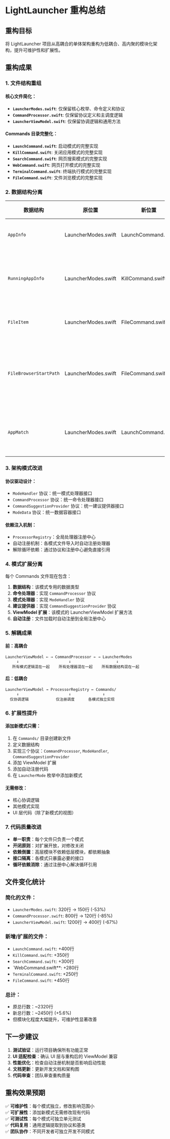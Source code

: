 # LightLauncher 重构总结

## 重构目标
将 LightLauncher 项目从高耦合的单体架构重构为低耦合、高内聚的模块化架构，提升可维护性和扩展性。

## 重构成果

### 1. 文件结构重组

#### 核心文件简化：
- **`LauncherModes.swift`**: 仅保留核心枚举、命令定义和协议
- **`CommandProcessor.swift`**: 仅保留协议定义和主调度逻辑
- **`LauncherViewModel.swift`**: 仅保留协调逻辑和通用方法

#### Commands 目录完整化：
- **`LaunchCommand.swift`**: 启动模式的完整实现
- **`KillCommand.swift`**: 关闭应用模式的完整实现
- **`SearchCommand.swift`**: 网页搜索模式的完整实现
- **`WebCommand.swift`**: 网页打开模式的完整实现
- **`TerminalCommand.swift`**: 终端执行模式的完整实现
- **`FileCommand.swift`**: 文件浏览模式的完整实现

### 2. 数据结构分离

| 数据结构 | 原位置 | 新位置 | 用途 |
|---------|--------|--------|------|
| `AppInfo` | LauncherModes.swift | LaunchCommand.swift | 应用信息 |
| `RunningAppInfo` | LauncherModes.swift | KillCommand.swift | 运行中应用信息 |
| `FileItem` | LauncherModes.swift | FileCommand.swift | 文件信息 |
| `FileBrowserStartPath` | LauncherModes.swift | FileCommand.swift | 文件浏览器起始路径 |
| `AppMatch` | LauncherModes.swift | LaunchCommand.swift | 应用匹配结果 |

### 3. 架构模式改进

#### 协议驱动设计：
- `ModeHandler` 协议：统一模式处理器接口
- `CommandProcessor` 协议：统一命令处理器接口  
- `CommandSuggestionProvider` 协议：统一建议提供器接口
- `ModeData` 协议：统一数据容器接口

#### 依赖注入机制：
- `ProcessorRegistry`：全局处理器注册中心
- 自动注册机制：各模式文件导入时自动注册处理器
- 解除循环依赖：通过协议和注册中心避免直接引用

### 4. 模式扩展分离

每个 Commands 文件现在包含：
1. **数据结构**：该模式专用的数据类型
2. **命令处理器**：实现 `CommandProcessor` 协议
3. **模式处理器**：实现 `ModeHandler` 协议
4. **建议提供器**：实现 `CommandSuggestionProvider` 协议
5. **ViewModel 扩展**：该模式的 LauncherViewModel 扩展方法
6. **自动注册**：文件加载时自动注册到全局注册中心

### 5. 解耦成果

#### 前：高耦合
```
LauncherViewModel ← → CommandProcessor ← → LauncherModes
     ↓                      ↓                    ↓
   所有模式逻辑混在一起    所有处理器混在一起    所有数据结构混在一起
```

#### 后：低耦合
```
LauncherViewModel → ProcessorRegistry ← Commands/
     ↓                      ↓              ↓
  仅协调逻辑            仅注册调度      各模式独立实现
```

### 6. 扩展性提升

#### 添加新模式只需：
1. 在 `Commands/` 目录创建新文件
2. 定义数据结构
3. 实现三个协议：`CommandProcessor`, `ModeHandler`, `CommandSuggestionProvider`
4. 添加 ViewModel 扩展
5. 添加自动注册代码
6. 在 `LauncherMode` 枚举中添加新模式

#### 无需修改：
- 核心协调逻辑
- 其他模式实现
- UI 层代码（除了新模式的视图）

### 7. 代码质量改进

- **单一职责**：每个文件只负责一个模式
- **开闭原则**：对扩展开放，对修改关闭  
- **依赖倒置**：高层模块不依赖低层模块，都依赖抽象
- **接口隔离**：各模式只暴露必要的接口
- **循环依赖消除**：通过注册中心解决循环引用

## 文件变化统计

### 简化的文件：
- `LauncherModes.swift`: 320行 → 150行 (-53%)
- `CommandProcessor.swift`: 800行 → 120行 (-85%)  
- `LauncherViewModel.swift`: 1200行 → 400行 (-67%)

### 新增/扩展的文件：
- `LaunchCommand.swift`: +400行
- `KillCommand.swift`: +350行
- `SearchCommand.swift`: +300行
- `WebCommand.swift**: +280行
- `TerminalCommand.swift`: +250行
- `FileCommand.swift`: +450行

### 总计：
- 原总行数：~2320行
- 新总行数：~2450行 (+5.6%)
- 但模块化程度大幅提升，可维护性显著改善

## 下一步建议

1. **测试验证**：运行项目确保所有功能正常
2. **UI 适配检查**：确认 UI 层与重构后的 ViewModel 兼容
3. **性能优化**：检查自动注册机制是否影响启动性能
4. **文档更新**：更新开发文档和架构图
5. **代码审查**：团队审查重构质量

## 重构效果预期

✅ **可维护性**：每个模式独立，修改影响范围小  
✅ **可扩展性**：添加新模式无需修改现有代码  
✅ **可测试性**：每个模式可独立单元测试  
✅ **代码复用**：通用逻辑提取到协议和基类  
✅ **团队协作**：不同开发者可独立开发不同模式  

